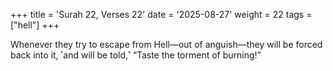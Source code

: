 +++
title = 'Surah 22, Verses 22'
date = '2025-08-27'
weight = 22
tags = ["hell"]
+++

Whenever they try to escape from Hell—out of anguish—they will be forced back into it, ˹and will be told,˺ “Taste the torment of burning!”